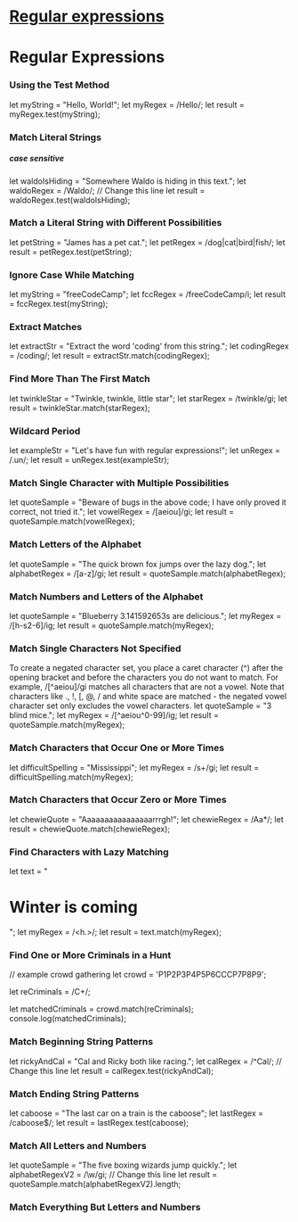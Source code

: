 # [Regular expressions](https://learn.freecodecamp.org/javascript-algorithms-and-data-structures/regular-expressions/)
# Regular Expressions
### Using the Test Method
let myString = "Hello, World!";
let myRegex = /Hello/;
let result = myRegex.test(myString);

### Match Literal Strings
##### case sensitive
let waldoIsHiding = "Somewhere Waldo is hiding in this text.";
let waldoRegex = /Waldo/; // Change this line
let result = waldoRegex.test(waldoIsHiding);

### Match a Literal String with Different Possibilities
let petString = "James has a pet cat.";
let petRegex = /dog|cat|bird|fish/;
let result = petRegex.test(petString);

### Ignore Case While Matching
let myString = "freeCodeCamp";
let fccRegex = /freeCodeCamp/i;
let result = fccRegex.test(myString);

### Extract Matches
let extractStr = "Extract the word 'coding' from this string.";
let codingRegex = /coding/;
let result = extractStr.match(codingRegex);

### Find More Than The First Match
let twinkleStar = "Twinkle, twinkle, little star";
let starRegex = /twinkle/gi;
let result = twinkleStar.match(starRegex);

### Wildcard Period
let exampleStr = "Let's have fun with regular expressions!";
let unRegex = /.un/;
let result = unRegex.test(exampleStr);

### Match Single Character with Multiple Possibilities
let quoteSample = "Beware of bugs in the above code; I have only proved it correct, not tried it.";
let vowelRegex = /[aeiou]/gi;
let result = quoteSample.match(vowelRegex);

### Match Letters of the Alphabet
let quoteSample = "The quick brown fox jumps over the lazy dog.";
let alphabetRegex = /[a-z]/gi;
let result = quoteSample.match(alphabetRegex);

### Match Numbers and Letters of the Alphabet
let quoteSample = "Blueberry 3.141592653s are delicious.";
let myRegex = /[h-s2-6]/ig;
let result = quoteSample.match(myRegex);

### Match Single Characters Not Specified
To create a negated character set, you place a caret character (^) after the opening bracket and before the characters you do not want to match.
For example, /[^aeiou]/gi matches all characters that are not a vowel. Note that characters like ., !, [, @, / and white space are matched - the negated vowel character set only excludes the vowel characters.
let quoteSample = "3 blind mice.";
let myRegex = /[^aeiou^0-99]/ig;
let result = quoteSample.match(myRegex);

### Match Characters that Occur One or More Times
let difficultSpelling = "Mississippi";
let myRegex = /s+/gi;
let result = difficultSpelling.match(myRegex);

### Match Characters that Occur Zero or More Times
let chewieQuote = "Aaaaaaaaaaaaaaaarrrgh!";
let chewieRegex = /Aa*/;
let result = chewieQuote.match(chewieRegex);

### Find Characters with Lazy Matching
let text = "<h1>Winter is coming</h1>";
let myRegex = /<h.>/;
let result = text.match(myRegex);

### Find One or More Criminals in a Hunt
// example crowd gathering
let crowd = 'P1P2P3P4P5P6CCCP7P8P9';

let reCriminals = /C+/;

let matchedCriminals = crowd.match(reCriminals);
console.log(matchedCriminals);

### Match Beginning String Patterns
let rickyAndCal = "Cal and Ricky both like racing.";
let calRegex = /^Cal/; // Change this line
let result = calRegex.test(rickyAndCal);

### Match Ending String Patterns
let caboose = "The last car on a train is the caboose";
let lastRegex = /caboose$/;
let result = lastRegex.test(caboose);

### Match All Letters and Numbers
let quoteSample = "The five boxing wizards jump quickly.";
let alphabetRegexV2 = /\w/gi; // Change this line
let result = quoteSample.match(alphabetRegexV2).length;

### Match Everything But Letters and Numbers

